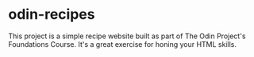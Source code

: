 # odin-recipes
This project is a simple recipe website built as part of The Odin Project's Foundations Course. It's a great exercise for honing your HTML skills.
